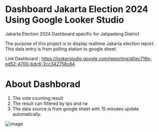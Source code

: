 # Dashboard Jakarta Election 2024 Using Google Looker Studio
Jakarta Election 2024 Dashboard specific for Jatipadang District

The purpose of this project is to display realtime Jakarta election report. This data entry is from polling station to google sheet.

Link Dashboard : https://lookerstudio.google.com/reporting/d0ec716e-ed52-4700-bdc6-2cc342758c84

# About Dashborad
1.  The vote counting result
2.  The result can filtered by tps and rw
3.  The data source is from google sheet with 15 minutes update automatically.

![image](https://github.com/user-attachments/assets/7b6f9faf-04ba-4ab2-9939-6d2a19155999)
